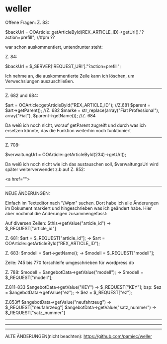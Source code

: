 # weller

Offene Fragen: 
Z. 83:

$backUrl = OOArticle::getArticleById(REX_ARTICLE_ID)->getUrl()."?action=prefill"; //#pm ??

war schon auskommentiert, untendrunter steht:


Z. 84:

$backUrl = $_SERVER['REQUEST_URI']."?action=prefill";

Ich nehme an, die auskommentierte Zeile kann ich löschen, um Verwechslungen auszuschließen.


- - - - --  -- - - -- - -- - - -- - - - -- - - - -- - --

Z. 682 und 684:

$art = OOArticle::getArticleById("REX_ARTICLE_ID"); //Z.681
$parent = $art->getParent(); //Z. 682
$marke = str_replace(array("Fiat Professional"), array("Fiat"), $parent->getName()); //Z. 684

Da weiß ich noch nicht, worauf getParent zugreift und durch was ich ersetzen könnte, das die Funktion weiterhin noch funktioniert

- - - - --  - -- - -- - - -- - - -- - -- - - -- - - -- - -

Z. 708:

$verwaltungUrl = OOArticle::getArticleById(234)->getUrl();

Da weiß ich noch nicht wie ich das austauschen soll, $verwaltungsUrl wird später weiterverwendet z.b auf Z. 852:

<a href="<?php echo $verwaltungUrl.'?action=prefill'.'&marke='.$label.'&modell='.$shortmodell.'%&neufahrzeug='
.str_replace(0, 3, $_REQUEST["neufahrzeug"]).'&car_id='.$_REQUEST["satz_nummer"]; ?>"> 


__________________________________________________________________________________________


NEUE ÄNDERUNGEN:

Einfach im Texteditor nach "//#pm" suchen. Dort habe ich alle Änderungen im Dokument markiert und hingeschrieben was ich geändert habe.
Hier aber nochmal die Änderungen zusammengefasst:

Auf diversen Zeilen:
$this->getValue("article_id") -> $_REQUEST["article_id"]

Z. 681:
$art = $_REQUEST["article_id"]; -> $art = OOArticle::getArticleById("REX_ARTICLE_ID");

Z. 683:
$modell = $art->getName(); -> $modell = $_REQUEST["modell"];

Zeile: 745 bis 770
forschleife umgeschrieben für wordpress db


Z. 788:
$modell = $angebotData->getValue("modell"); -> $modell = $_REQUEST["modell"];


Z.811-833
$angebotData->getValue("KEY") -> $_REQUEST["KEY"];
bsp: $ez = $angebotData->getValue("ez"); -> $ez = $_REQUEST["ez"];

Z.853ff
$angebotData->getValue("neufahrzeug") -> $_REQUEST["neufahrzeug"] 
$angebotData->getValue("satz_nummer") -> $_REQUEST["satz_nummer"]



- - - - - -- - - - -- - -- - - -- - -- - - -- - -- - - ---- - -- - - -- - -- - - -- - -- 
- - - - - -- - - - -- - -- - - -- - -- - - -- - -- - - ---- - -- - - -- - -- - - -- - -- 
- - - - - -- - - - -- - -- - - -- - -- - - -- - -- - - ---- - -- - - -- - -- - - -- - -- 

ALTE ÄNDERUNGEN(nicht beachten):
https://github.com/pamiec/weller